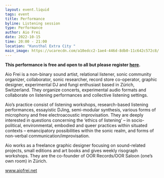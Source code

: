 ```yaml
---
layout: event.liquid
tags: event
title: Performance
byline: Listening session
type: Performance
author: Aio Frei
date: 2022-10-15
time: 20:00 - 21:00
location: "Kunsthal Extra City "
main_image: https://ucarecdn.com/a10edcc2-1ae4-446d-8db0-11c642c572c8/
---
```



**This performance is free and open to all but please register [here](https://calendly.com/extra-city/rightsofnature2?month=2022-10).** 

Aio Frei is a non-binary sound artist, relational listener, sonic community organizer, collaborator, sonic researcher, record store co-operator, graphic designer, experimental DJ and fungi enthusiast based in Zürich, Switzerland. They organize concerts, experimental audio formats and collaborate on listening performances and collective listening settings. 

Aio’s practice consist of listening workshops, research-based listening performances, essayistic DJing, semi-modular synthesis, various forms of microphony and free electroacoustic improvisation. They are deeply interested in questions concerning the ‘ethics of listening’ – in socio-political, environmental, embodied and queer practices within situated contexts – emancipatory possibilities within the sonic realm, and forms of non-verbal communication/improvisation. 

Aio works as a freelance graphic designer focusing on sound-related projects, small editions and art books and gives weekly risograph workshops. They are the co-founder of OOR Records/OOR Saloon (one’s own room) in Zürich. 

www.aiofrei.net